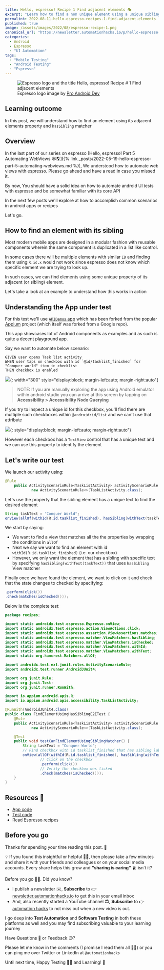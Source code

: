 ```yaml
---
title: Hello, espresso! Recipe 1 Find adjacent elements 🎭
excerpt: "Learn how to find a non unique element using a unique sibling element with espresso"
permalink: 2022-08-11-hello-espresso-recipes-1-find-adjacent-elements
published: true
image: /assets/images/2022/08/espresso-recipe-1.png
canonical_url: "https://newsletter.automationhacks.io/p/hello-espresso-recipe-1-find-adjacent"
categories:
  - Android
  - Espresso
  - "UI Automation"
tags:
  - "Mobile Testing"
  - "Android Testing"
  - "Espresso"
---
```


<figure class="image">
    <img src="assets/images/2022/08/espresso-recipe-1.png" alt="Espresso logo and the title Hello, espresso! Recipe # 1 Find adjacent elements">
    <figcaption>
        Espresso logo image by <a
            href="https://www.google.com/imgres?imgurl=https%3A%2F%2Fmiro.medium.com%2Fmax%2F600%2F1*Z2iFvuo4pMsK-aYhPkiGWA.png&imgrefurl=https%3A%2F%2Fproandroiddev.com%2Ftesting-android-ui-with-pleasure-e7d795308821&tbnid=2m9PR31uA1zqGM&vet=12ahUKEwjtm9SLnMT3AhVE8IUKHREuDVUQMygAegUIARCpAQ..i&docid=cWI2R5HvetOtGM&w=600&h=692&q=espresso%20android&ved=2ahUKEwjtm9SLnMT3AhVE8IUKHREuDVUQMygAegUIARCpAQ">Pro Android Dev</a> 
    </figcaption>
</figure>

## Learning outcome

In this post, we will understand how to find an element using its adjacent elements property and `hasSibling` matcher

## Overview

In the last part of our series on espresso [Hello, espresso! Part 5 Automating WebViews
🕸️🌎]({% link _posts/2022-05-19-hello-espresso-part-5-automating-webviews.md %}), We understood how to automate web
views with espresso. Please go ahead and have a read in case you missed it.

By now, You should have a solid idea on how to automate android UI tests with espresso and be somewhat familiar with its
core API

In the next few posts we'll explore at how to accomplish common scenarios in android apps or recipes

Let's go.

## How to find an element with its sibling

Most modern mobile apps are designed in a modular fashion with reusable components wherein the same component is
duplicated in a list like control.

In some cases there will be multiple elements with similar `ID` and finding them using `R.id.x` would not work since
espresso does not know which specific element we are trying to look up.

In such cases, we can find elements using some unique property of its adjacent (or sibling) element.

Let's take a look at an example to understand how this works in action

## Understanding the App under test

For this test we'll use [`APIDemos` app](https://github.com/automationhacks/android-apidemos) which has been forked from
the popular [Appium](https://appium.io/) project (which itself was forked from a Google repo).

This app showcases lot of Android components as examples and as such is quite a decent playground app.

Say we want to automate below scenario:

```gherkin
GIVEN user opens Task list activity
WHEN user taps on checkbox with id `@id/tasklist_finished` for "Conquer world" item in checklist
THEN checkbox is enabled
```

![](../assets/images/2022/08/task-list-activity.png){: width="300" style="display:block; margin-left:auto;
margin-right:auto"}

> NOTE: If you are manually exploring the app using Android emulator within android studio you can arrive at this screen
> by tapping on **Accessibility > Accessibility Node Querying**

If you try to inspect a unique id for this checkbox, you'll find there are multiple such checkboxes within
`@android:id/list` and we can't use that attribute

![](../assets/images/2022/08/task-list-activity-layout-inspector.png){: style="display:block; margin-left:auto;
margin-right:auto"}

However each checkbox has a `TextView` control that has a unique text and we can use this property to identify the
element

## Let's write our test

We launch our activity using:

```java
@Rule
    public ActivityScenarioRule<TaskListActivity> activityScenarioRule =
            new ActivityScenarioRule<>(TaskListActivity.class);
```

Let's use the property that the sibling element has a unique text to find the desired element

```java
String taskText = "Conquer World";
onView(allOf(withId(R.id.tasklist_finished), hasSibling(withText(taskText))))
```

We start by saying:

- We want to find a view that matches all the the properties by wrapping the conditions in `allOf`
- Next we say we want to find an element with id `withId(R.id.tasklist_finished)` (i.e. our checkbox)
- However, we only want the element that has a sibling with specific text by specifying `hasSibling(withText(taskText))`
  that uses `hasSibling` View matcher

Finally once we have found the element, we want to click on it and check that the state changes to checked by
specifying:

```java
.perform(click())
.check(matches(isChecked()));
```

Below is the complete test:

```java
package recipes;

import static androidx.test.espresso.Espresso.onView;
import static androidx.test.espresso.action.ViewActions.click;
import static androidx.test.espresso.assertion.ViewAssertions.matches;
import static androidx.test.espresso.matcher.ViewMatchers.hasSibling;
import static androidx.test.espresso.matcher.ViewMatchers.isChecked;
import static androidx.test.espresso.matcher.ViewMatchers.withId;
import static androidx.test.espresso.matcher.ViewMatchers.withText;
import static org.hamcrest.Matchers.allOf;

import androidx.test.ext.junit.rules.ActivityScenarioRule;
import androidx.test.runner.AndroidJUnit4;

import org.junit.Rule;
import org.junit.Test;
import org.junit.runner.RunWith;

import io.appium.android.apis.R;
import io.appium.android.apis.accessibility.TaskListActivity;

@RunWith(AndroidJUnit4.class)
public class FindElementUsingHasSiblingE2ETest {
    @Rule
    public ActivityScenarioRule<TaskListActivity> activityScenarioRule =
            new ActivityScenarioRule<>(TaskListActivity.class);

    @Test
    public void testCanFindElementUsingSiblingMatcher() {
        String taskText = "Conquer World";
        // Find checkbox with id tasklist_finished that has sibling label with text Conquer World
        onView(allOf(withId(R.id.tasklist_finished), hasSibling(withText(taskText))))
                // Click on the checkbox
                .perform(click())
                // Verify the checkbox was ticked
                .check(matches(isChecked()));
    }
}
```

## Resources 📘

- [App code](https://github.com/automationhacks/android-apidemos/blob/master/app/src/main/java/io/appium/android/apis/accessibility/TaskListActivity.java)
- [Test code](https://github.com/automationhacks/android-apidemos/blob/master/app/src/androidTest/java/recipes/FindElementUsingHasSiblingE2ETest.java)
- Read [Espresso recipes](https://developer.android.com/training/testing/espresso/recipes#matching-view-next-to-view)

## Before you go

Thanks for spending your time reading this post. 🙏

💡 If you found this insightful or helpful 👍🏼, then please take a few minutes and share it with your friends and
colleagues or on your social media accounts. Every share helps this grow and **"sharing is caring"** 🫂 isn't it?

Before you go 🙌🏼. Did you know?

- I publish a newsletter ✉️, **Subscribe** to 👉 [newsletter.automationhacks.io](https://newsletter.automationhacks.io/)
  to get this in your email inbox
- And, also recently started a YouTube channel 📺, **Subscribe** to 👉
  [automation hacks](https://www.youtube.com/channel/UC-KAka-3EgsbF1kekh_uYJw/featured) to not miss out when a new video
  is out.

I go deep into **Test Automation** and **Software Testing** in both these platforms as well and you may find subscribing
valuable to your learning journey

Have Questions 🤔 or Feedback 😉?

Please let me know in the comments (I promise I read them all ✌🏼) or you can ping me over Twitter or LinkedIn at
`@automationhacks`

Until next time, Happy Testing 🕵🏻 and Learning! 🌱